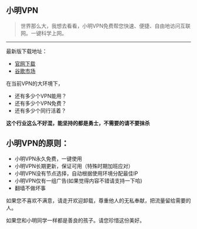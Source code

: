 ## 小明VPN

> 世界那么大，我想去看看，小明VPN免费帮您快速、便捷、自由地访问互联网。一键科学上网。
------

最新版下载地址：
- [官网下载](https://github.com/xiaoming198/apks/raw/master/xiaoming-1.3.3_git.apk "官网下载") 
- [谷歌市场](http://play.google.com/store/apps/details?id=com.xiaoming.vpn "谷歌市场")  


在当前VPN的大环境下，
- 还有多少个VPN能用？
- 还有多少个VPN免费？
- 还有多少个同行活着？


**这个行业这么不好混，能坚持的都是勇士，不需要的请不要抹杀**

## 小明VPN的原则：
- 小明VPN永久免费，一键使用
- 小明VPN长期更新，保证可用（特殊时期加班应对）
- 小明VPN没有节点选择，自动根据使用环境分配最佳IP
- 小明VPN仅有一组广告(如果觉得内容不错请支持一下哈)
- 翻墙不做坏事


如果您不喜欢不满意，请走开欢迎卸载，尊重他人的无私奉献，把流量留给需要的人。

如果您和小明同学一样都是善良的孩子。请您珍惜这份美好。


